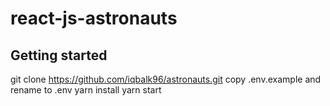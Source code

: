 # react-js-astronauts

## Getting started
git clone https://github.com/iqbalk96/astronauts.git
copy .env.example and rename to .env
yarn install
yarn start
